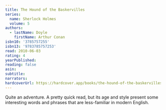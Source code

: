 ```yaml
---
title: The Hound of the Baskervilles
series:
  name: Sherlock Holmes
  volume: 5
authors:
  - lastName: Doyle
    firstName: Arthur Conan
isbn10: '3785757255'
isbn13: '9783785757253'
read: 2010-06-03
rating: 4
yearPublished:
reading: false
asin:
subtitle:
narrators:
hardcoverUrl: https://hardcover.app/books/the-hound-of-the-baskervilles/editions/9551586
---
```


Quite an adventure. A pretty quick read, but its age and style present some interesting words and phrases that are less-familiar in modern English.
